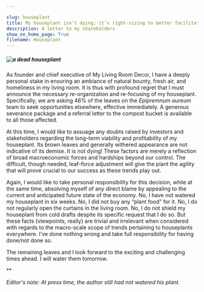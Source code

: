 ```yaml
---

slug: houseplant
title: My houseplant isn’t dying; it’s right-sizing to better facilitate flexibility in anticipation of future macroeconomic trends
description: A letter to my shareholders
show_on_home_page: True
filename: Houseplant
---
```


##### ![a dead houseplant](assets/dead-plant.jpg)

As founder and chief executive of My Living Room Decor, I have a deeply
personal stake in ensuring an ambiance of natural bounty, fresh air,
and homeliness in my living room. It is thus with profound
regret that I must announce the necessary re-organization and
re-focusing of my houseplant. Specifically, we are asking 46%
of the leaves on the _Epipremnum aureum_ team to seek
opportunities elsewhere, effective immediately. A generous severance package and a
referral letter to the compost bucket is available to all those affected.

At this time, I would like to assuage any doubts raised
by investors and stakeholders regarding the long-term viability and profitability
of my houseplant. Its brown leaves and generally withered appearance are
not indicative of its demise. It is not dying! These
factors are merely a reflection of broad macroeconomic forces and hardships beyond
our control. The difficult, though needed, leaf-force
adjustment will give the plant the agility that will prove crucial to
our success as these trends play out.

Again, I would
like to take personal responsibility for this decision, while at the
same time, absolving myself of any direct blame by appealing to
the current and anticipated future state of the economy. No,
I have not watered my houseplant in six weeks. No, I
did not buy any “plant food” for it. No,
I do not regularly open the curtains in the living room.
No, I do not shield my houseplant from cold drafts despite
its specific request that I do so. But these facts (viewpoints, really) are
trivial and irrelevant when considered with regards to the macro-scale
scope of trends pertaining to houseplants everywhere. I’ve done
nothing wrong and take full responsibility for having done/not done
so.

The remaining leaves and I look forward to the exciting
and challenging times ahead. I will water them tomorrow.

\*\*

_Editor's note: At press time, the author still had not watered his plant._
